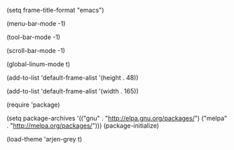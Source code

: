 (setq frame-title-format "emacs")

(menu-bar-mode -1)

(tool-bar-mode -1)

(scroll-bar-mode -1)

(global-linum-mode t)

(add-to-list 'default-frame-alist '(height . 48))

(add-to-list 'default-frame-alist '(width . 165))

(require 'package)

(setq package-archives '(("gnu" . "http://elpa.gnu.org/packages/")
                         ("melpa" . "http://melpa.org/packages/")))
(package-initialize)

(load-theme 'arjen-grey t)
